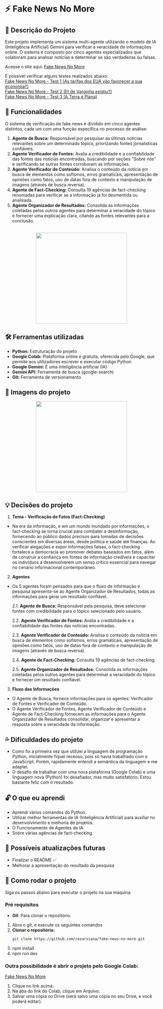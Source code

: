 # ⚡ Fake News No More

## 📝 Descrição do Projeto
Este projeto implementa um sistema multi-agente utilizando o modelo de IA (Inteligência Artificial) Gemini para verificar a veracidade de informações online. O sistema é composto por cinco agentes especializados que colaboram para analisar notícias e determinar se são verdadeiras ou falsas.


Acesse o site aqui: [Fake News No More](https://colab.research.google.com/drive/1XRzrJzx8PXhdT-6y6Fi30TQTYbUaFNGz?usp=sharing)

É possível verificar alguns testes realizados abaixo: <br>
[Fake News No More - Test 1 (As tarifas dos EUA vão favorecer a sua economia?)](./test1_fake_news_no_more_(tarifas_eua).ipynb) <br>
[Fake News No More - Test 2 (Et de Varginha existiu?)](./test2_fake_news_no_more_(et_varginha).ipynb) <br>
[Fake News No More - Test 3 (A Terra é Plana)](./test3_fake_news_no_more_(terra_plana).ipynb)


## 🔎 Funcionalidades
O sistema de verificação de fake news é dividido em cinco agentes distintos, cada um com uma função específica no processo de análise:

1.  **Agente de Busca:** Responsável por pesquisar as últimas notícias relevantes sobre um determinado tópico, priorizando fontes jornalísticas confiáveis.
2.  **Agente Verificador de Fontes:** Avalia a credibilidade e a confiabilidade das fontes das notícias encontradas, buscando por seções "Sobre nós" e verificando se outras fontes corroboram as informações.
3.  **Agente Verificador de Conteúdo:** Analisa o conteúdo da notícia em busca de elementos como sofismos, erros gramaticais, apresentação de opiniões como fatos, uso de datas fora de contexto e manipulação de imagens (através de busca reversa).
4.  **Agente de Fact-Checking:** Consulta 19 agências de fact-checking renomadas para verificar se a informação já foi desmentida ou analisada.
5.  **Agente Organizador de Resultados:** Consolida as informações coletadas pelos outros agentes para determinar a veracidade do tópico e fornecer uma explicação clara, citando as fontes relevantes para a conclusão.
<br><br>
<div align="center">
<img src="./src/images/fake-news-no-more-agents.gif"  style="height: 300px; text-align: center;"> <br>
</div>


## 🛠️ Ferramentas utilizadas
- **Python:** Estruturação do projeto
- **Google Colab:** Plataforma online e gratuita, oferecida pelo Google, que permite aos utilizadores escrever e executar código Python
- **Google Gemini:** É uma inteligência artificial (IA)
- **Gemini API:** Ferramenta de busca (google-search)
- **Git:** Ferramenta de versionamento


## 🎨 Imagens do projeto

<div align="center">
<img src="./src/images/fake-news-no-more-test.gif"  style="height: 300px; text-align: center;"> 
</div>


## 💡 Decisões do projeto
1. **Tema - Verificação de Fatos (Fact-Checking)**
- Na era da informação, e em um mundo inundado por informações, o fact-checking se torna crucial para combater a desinformação, fornecendo ao público dados precisos para tomadas de decisões conscientes em diversas áreas, desde política e saúde até finanças. Ao verificar alegações e expor informações falsas, o fact-checking fortalece a democracia ao promover debates baseados em fatos, além de construir a confiança em fontes de informação credíveis e capacitar os indivíduos a desenvolverem um senso crítico essencial para navegar no cenário informacional contemporâneo.

2. **Agentes**
- Os 5 agentes foram pensados para que o fluxo de informação e pesquisa apresenta-se ao Agente Organizador de Resultados, todas as informações para gerar um resultado confiável.

   2.1.  **Agente de Busca:** Responsável pela pesquisa, deve selecionar fontes com credibilidade para o tópico selecionado pelo usuário.

   2.2.  **Agente Verificador de Fontes:** Avalia a credibilidade e a confiabilidade das fontes das notícias encontradas.

   2.3.  **Agente Verificador de Conteúdo:** Analisa o conteúdo da notícia em busca de elementos como sofismos, erros gramaticais, apresentação de opiniões como fatos, uso de datas fora de contexto e manipulação de imagens (através de busca reversa).

   2.4.  **Agente de Fact-Checking:** Consulta 19 agências de fact-checking.

   2.5.  **Agente Organizador de Resultados:** Consolida as informações coletadas pelos outros agentes para determinar a veracidade do tópico e fornecer um resultado confiável.

3. **Fluxo das Informações**
- O Agente de Busca, fornece informações para os agentes: Verificador de Fontes e Verificador de Conteúdo.
- O Agente Verificador de Fontes, Agente Verificador de Conteúdo e Agente de Fact-Checking fornecem as informações para o Agente Organizador de Resultados consolidar, organizar e apresentar a resposta sobre a veracidade da informação.

## 💦 Dificuldades do projeto
- Como foi a primeira vez que utilizei a linguagem de programação Python, inicialmente fiquei receoso, pois só havia trabalhado com o JavaScript. Porém, rapidamente entendi a semântica da linguagem e me adaptei.
- O desafio de trabalhar com uma nova plataforma (Google Colab) e uma linguagem nova (Python) foi desafiador, mas muito satisfatório. Estou bastante feliz com o resultado.

## 🔓 O que eu aprendi
- Aprendi vários comandos do Python.
- Utilizar melhor ferramentas de IA (Inteligência Artificial) para auxiliar no desenvolvimento e melhoria de projetos.
- O Funcionamento de Agentes de IA.
- Sobre várias agências de fact-checking.


## 💭 Possíveis atualizações futuras
- Finalizar o README ✅
- Melhorar a apresentação do resultado da pesquisa

## 🚀 Como rodar o projeto
Siga os passos abaixo para executar o projeto na sua máquina:

### Pré requisitos

- <strong><i>Git</i></strong>: Para clonar o repositório.


1. Abra o git, e execute os seguintes comandos
2. **Clonar o repositório:**
   ```bash
   git clone https://github.com/cezarviana/fake-news-no-more.git
   ```
3. npm install
4. npm run dev

### Outra possibilidade é abrir o projeto pelo Google Colab:
[Fake News No More](https://colab.research.google.com/drive/1XRzrJzx8PXhdT-6y6Fi30TQTYbUaFNGz?usp=sharing)
1. Clique no link acima.
2. Na aba do link do Colab, clique em Arquivo;
3. Salvar uma cópia no Drive (será salvo uma cópia no seu Drive, e você poderá editar).